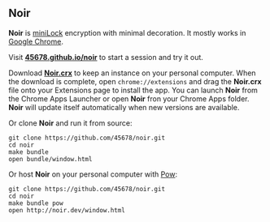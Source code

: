 Noir
----

__Noir__ is [miniLock](https://minilock.io) encryption with minimal decoration.
It mostly works in [Google Chrome](https://www.google.com/chrome/).

Visit [__45678.github.io/noir__](https://45678.github.io/noir) to start a session and try it out.

Download [__Noir.crx__](https://45678.github.io/noir/Noir.crx) to keep an instance on your personal computer.
When the download is complete, open `chrome://extensions` and drag the __Noir.crx__ file onto your Extensions page to install the app.
You can launch __Noir__ from the Chrome Apps Launcher or open __Noir__ fron your Chrome Apps folder.
__Noir__ will update itself automatically when new versions are available.

Or clone __Noir__ and run it from source:

    git clone https://github.com/45678/noir.git
    cd noir
    make bundle
    open bundle/window.html

Or host __Noir__ on your personal computer with [Pow](http://pow.cx/):

    git clone https://github.com/45678/noir.git
    cd noir
    make bundle pow
    open http://noir.dev/window.html
